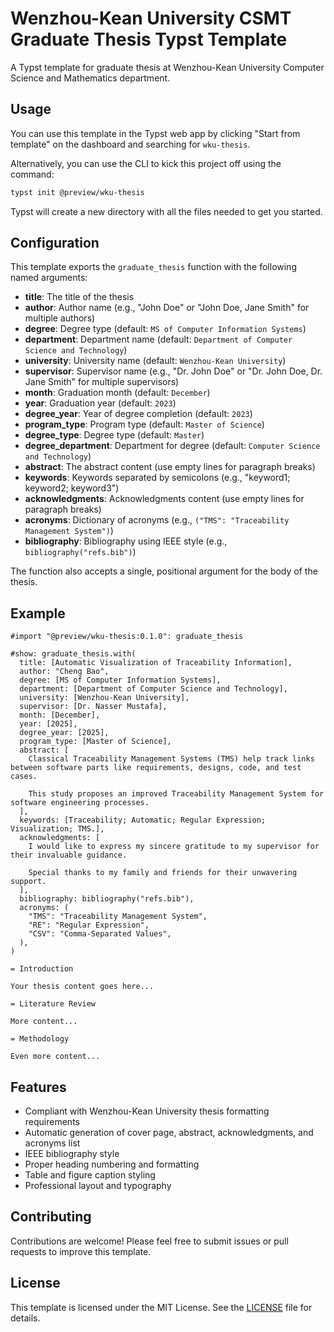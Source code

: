 # Wenzhou-Kean University CSMT Graduate Thesis Typst Template

A Typst template for graduate thesis at Wenzhou-Kean University Computer Science and Mathematics department.

## Usage

You can use this template in the Typst web app by clicking "Start from template" on the dashboard and searching for `wku-thesis`.

Alternatively, you can use the CLI to kick this project off using the command:

```bash
typst init @preview/wku-thesis
```

Typst will create a new directory with all the files needed to get you started.

## Configuration

This template exports the `graduate_thesis` function with the following named arguments:

- **title**: The title of the thesis
- **author**: Author name (e.g., "John Doe" or "John Doe, Jane Smith" for multiple authors)
- **degree**: Degree type (default: `MS of Computer Information Systems`)
- **department**: Department name (default: `Department of Computer Science and Technology`)
- **university**: University name (default: `Wenzhou-Kean University`)
- **supervisor**: Supervisor name (e.g., "Dr. John Doe" or "Dr. John Doe, Dr. Jane Smith" for multiple supervisors)
- **month**: Graduation month (default: `December`)
- **year**: Graduation year (default: `2023`)
- **degree_year**: Year of degree completion (default: `2023`)
- **program_type**: Program type (default: `Master of Science`)
- **degree_type**: Degree type (default: `Master`)
- **degree_department**: Department for degree (default: `Computer Science and Technology`)
- **abstract**: The abstract content (use empty lines for paragraph breaks)
- **keywords**: Keywords separated by semicolons (e.g., "keyword1; keyword2; keyword3")
- **acknowledgments**: Acknowledgments content (use empty lines for paragraph breaks)
- **acronyms**: Dictionary of acronyms (e.g., `("TMS": "Traceability Management System")`)
- **bibliography**: Bibliography using IEEE style (e.g., `bibliography("refs.bib")`)

The function also accepts a single, positional argument for the body of the thesis.

## Example

```typ
#import "@preview/wku-thesis:0.1.0": graduate_thesis

#show: graduate_thesis.with(
  title: [Automatic Visualization of Traceability Information],
  author: "Cheng Bao",
  degree: [MS of Computer Information Systems],
  department: [Department of Computer Science and Technology],
  university: [Wenzhou-Kean University],
  supervisor: [Dr. Nasser Mustafa],
  month: [December],
  year: [2025],
  degree_year: [2025],
  program_type: [Master of Science],
  abstract: [
    Classical Traceability Management Systems (TMS) help track links between software parts like requirements, designs, code, and test cases.

    This study proposes an improved Traceability Management System for software engineering processes.
  ],
  keywords: [Traceability; Automatic; Regular Expression; Visualization; TMS.],
  acknowledgments: [
    I would like to express my sincere gratitude to my supervisor for their invaluable guidance.

    Special thanks to my family and friends for their unwavering support.
  ],
  bibliography: bibliography("refs.bib"),
  acronyms: (
    "TMS": "Traceability Management System",
    "RE": "Regular Expression",
    "CSV": "Comma-Separated Values",
  ),
)

= Introduction

Your thesis content goes here...

= Literature Review

More content...

= Methodology

Even more content...
```

## Features

- Compliant with Wenzhou-Kean University thesis formatting requirements
- Automatic generation of cover page, abstract, acknowledgments, and acronyms list
- IEEE bibliography style
- Proper heading numbering and formatting
- Table and figure caption styling
- Professional layout and typography

## Contributing

Contributions are welcome! Please feel free to submit issues or pull requests to improve this template.

## License

This template is licensed under the MIT License. See the [LICENSE](LICENSE) file for details.
